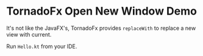 TornadoFx Open New Window Demo
======================================

It's not like the JavaFX's, TornadoFx provides `replaceWith` to replace a new view with current.

Run `Hello.kt` from your IDE.